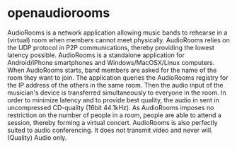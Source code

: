 # openaudiorooms
AudioRooms is a network application allowing music bands to rehearse in a (virtual) room when members cannot meet physically.
AudioRooms relies on the UDP protocol in P2P communications, thereby providing the lowest latency possible.
AudioRooms is a standalone application for Android/iPhone smartphones and Windows/MacOSX/Linux computers.
When AudioRooms starts, band members are asked for the name of the room they want to join. The application queries the AudioRooms registry for the IP address of the others in the same room. Then the audio input of the musician's device is transferred simultaneously to everyone in the room. In order to minimize latency and to provide best quality, the audio in sent in uncompressed CD-quality (16bit 44.1kHz).
As AudioRooms imposes no restriction on the number of people in a room, people are able to attend a session, thereby forming a virtual concert.
AudioRooms is also perfectly suited to audio conferencing.
It does not transmit video and never will. (Quality) Audio only.